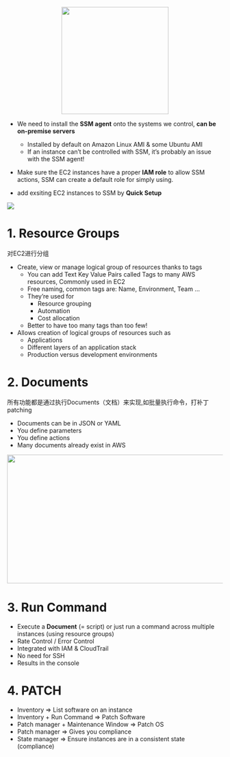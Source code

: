<p align="center">
    <img src="https://i.loli.net/2019/08/19/vrUC1haXf2ZN6dJ.png"  width="250" height="250">
</p>

- We need to install the **SSM agent** onto the systems we control, **can be on-premise servers**
  - Installed by default on Amazon Linux AMI & some Ubuntu AMI
  - If an instance can’t be controlled with SSM, it’s probably an issue with the SSM agent!
  
- Make sure the EC2 instances have a proper **IAM role** to allow SSM actions, SSM can create a default role for simply using.
- add exsiting EC2 instances to SSM by **Quick Setup**


![](https://i.loli.net/2019/08/19/Ec7s5aVmp2DYRLw.png)
# 1. Resource Groups
对EC2进行分组
- Create, view or manage logical group of resources thanks to tags
  - You can add Text Key Value Pairs called Tags to many AWS resources, Commonly used in EC2
  - Free naming, common tags are: Name, Environment, Team …
  - They’re used for
    - Resource grouping
    - Automation
    - Cost allocation
  - Better to have too many tags than too few!
- Allows creation of logical groups of resources such as
  - Applications
  - Different layers of an application stack
  - Production versus development environments

# 2. Documents
所有功能都是通过执行Documents（文档）来实现,如批量执行命令，打补丁patching
- Documents can be in JSON or YAML
- You define parameters
- You define actions
- Many documents already exist in AWS

<p align="center">
    <img src="https://i.loli.net/2019/08/19/hXqB1J4PeMs5DY9.png"  width="550" height="300">
</p>


# 3. Run Command
- Execute a **Document** (= script) or just run a command across multiple instances (using resource groups)
- Rate Control / Error Control
- Integrated with IAM & CloudTrail
- No need for SSH
- Results in the console

# 4. PATCH
- Inventory => List software on an instance
- Inventory + Run Command => Patch Software
- Patch manager + Maintenance Window => Patch OS
- Patch manager => Gives you compliance
- State manager => Ensure instances are in a consistent state (compliance)









































































